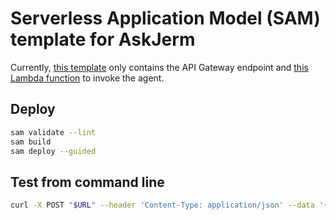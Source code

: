 # Serverless Application Model (SAM) template for AskJerm

Currently, [this template](template.yml) only contains the API Gateway endpoint
and [this Lambda function](src/invoke_agent/app.py) to invoke the agent.

## Deploy
```sh
sam validate --lint
sam build
sam deploy --guided
```

## Test from command line
```bash
curl -X POST "$URL" --header 'Content-Type: application/json' --data '{"inputTxt": "Tell Me about Jeremy"}'
```
